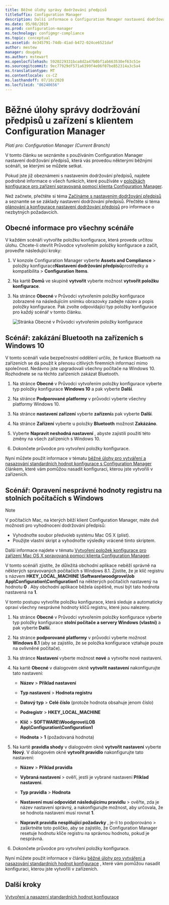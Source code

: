 ```yaml
---
title: Běžné úlohy správy dodržování předpisů
titleSuffix: Configuration Manager
description: Další informace o Configuration Manager nastavení dodržování předpisů najdete v některých běžných scénářích.
ms.date: 05/08/2019
ms.prod: configuration-manager
ms.technology: configmgr-compliance
ms.topic: conceptual
ms.assetid: 4e345791-74db-41ad-b472-024ce6521daf
author: mestew
manager: dougeby
ms.author: mstewart
ms.openlocfilehash: 5920229331bca8d2a47b0bf1ab663530ef63c51e
ms.sourcegitcommit: 9ec77929df571a6399f4e06f07be852314a3c5a4
ms.translationtype: MT
ms.contentlocale: cs-CZ
ms.lasthandoff: 07/10/2020
ms.locfileid: "86240656"
---
```

# <a name="common-tasks-for-managing-compliance-on-devices-with-the-configuration-manager-client"></a>Běžné úlohy správy dodržování předpisů u zařízení s klientem Configuration Manager

*Platí pro: Configuration Manager (Current Branch)*

V tomto článku se seznámíte s používáním Configuration Manager nastavení dodržování předpisů, která vás provedou některými běžnými scénáři, se kterými se můžete setkat.  

 Pokud jste již obeznámeni s nastavením dodržování předpisů, najdete podrobné informace o všech funkcích, které používáte v [položkách konfigurace pro zařízení spravovaná pomocí klienta Configuration Manager](../../compliance/deploy-use/create-configuration-items.md).  

 Než začnete, přečtěte si téma [Začínáme s nastavením dodržování předpisů](../../compliance/get-started/get-started-with-compliance-settings.md) a seznamte se se základy nastavení dodržování předpisů. Přečtěte si téma [plánování a konfigurace nastavení dodržování předpisů](../../compliance/plan-design/plan-for-and-configure-compliance-settings.md) pro informace o nezbytných požadavcích.  

## <a name="general-information-for-each-scenario"></a>Obecné informace pro všechny scénáře  
 V každém scénáři vytvoříte položku konfigurace, která provede určitou úlohu. Chcete-li otevřít Průvodce vytvořením položky konfigurace a začít, proveďte následující kroky:  

1.  V konzole Configuration Manager vyberte **Assets and Compliance**  >  položky konfigurace**Nastavení dodržování předpisů**prostředky a kompatibilita  >  **Configuration Items**.  

1.  Na kartě **Domů** ve skupině **vytvořit** vyberte možnost **vytvořit položku konfigurace**.  

1.  Na stránce **Obecné** v Průvodci vytvořením položky konfigurace zobrazené na následujícím snímku obrazovky zadejte název a popis položky konfigurace. Pak zvolte odpovídající typ položky konfigurace pro každý scénář v tomto článku.  

     ![Stránka Obecné v Průvodci vytvořením položky konfigurace](../../mdm/deploy-use/media/Compliance-Settings-Wizard---1.png)  

## <a name="scenario-disable-bluetooth-on-windows-10-devices"></a>Scénář: zakázání Bluetooth na zařízeních s Windows 10

 V tomto scénáři vaše bezpečnostní oddělení určilo, že funkce Bluetooth na zařízeních se dá použít k přenosu citlivých firemních informací mimo společnost. Nedávno jste upgradovali všechny počítače na Windows 10. Rozhodnete se na těchto zařízeních zakázat Bluetooth.  

1. Na stránce **Obecné** v Průvodci vytvořením položky konfigurace vyberte typ položky konfigurace **Windows 10** a pak vyberte **Další**.  

2. Na stránce **Podporované platformy** v průvodci vyberte všechny platformy Windows 10.  

3. Na stránce **nastavení zařízení** vyberte **zařízení**a pak vyberte **Další**.  

4. Na stránce **Zařízení** vyberte u položky **Bluetooth** možnost **Zakázáno**.  

5. Vyberte **Napravit neshodná nastavení** , abyste zajistili použití této změny na všech zařízeních s Windows 10.  

6. Dokončete průvodce pro vytvoření položky konfigurace.  

 Nyní můžete použít informace v tématu [běžné úlohy pro vytváření a nasazování standardních hodnot konfigurace s Configuration Manager](../../compliance/plan-design/common-tasks-for-creating-and-deploying-configuration-baselines.md) článkem, které vám pomůžou nasadit konfiguraci, kterou jste vytvořili v zařízeních.  

## <a name="scenario-remediate-an-incorrect-registry-value-on-windows-desktop-computers"></a>Scénář: Opravení nesprávné hodnoty registru na stolních počítačích s Windows

> [!NOTE] 
> V počítačích Mac, na kterých běží klient Configuration Manager, máte dvě možnosti pro vyhodnocení dodržování předpisů:  
> - Vyhodnoťte soubor předvoleb systému Mac OS X (plist).
> - Použijte vlastní skript a vyhodnoťte výsledky vrácené tímto skriptem.  
>
>Další informace najdete v tématu [Vytvoření položek konfigurace pro zařízení Mac OS X spravovaná pomocí klienta Configuration Manager](../../compliance/deploy-use/create-configuration-items-for-mac-os-x-devices-managed-with-the-client.md).  

 V tomto scénáři zjistíte, že důležitá obchodní aplikace neběží správně na některých spravovaných počítačích s Windows 8.1. Zjistíte, že je klíč registru s názvem **HKEY_LOCAL_MACHINE \Software\woodgrove\lob App\Configuration\Configuration1** na některých počítačích nastavený na hodnotu **0** . Aby obchodní aplikace běžela úspěšně, musí být tato hodnota nastavená na **1**.  

 V tomto postupu vytvoříte položku konfigurace, která sleduje a automaticky opraví všechny nesprávné hodnoty klíčů registru, které jsou nalezeny.  

1. Na stránce **Obecné** v Průvodci vytvořením položky konfigurace vyberte typ položky konfigurace **stolní počítače a servery Windows (vlastní)** a pak vyberte **Další**.  

2. Na stránce **podporované platformy** v průvodci vyberte možnost **Windows 8.1** (aby se zajistilo, že se položka konfigurace vztahuje pouze na ovlivněné počítače).  

3. Na stránce **Nastavení** vyberte možnost **nové** a vytvořte nové nastavení.  

4. Na kartě **Obecné** v dialogovém okně **vytvořit nastavení** nakonfigurujte tato nastavení:  

   -   **Název**  >  **Příklad nastavení**  

   -   **Typ nastavení**  >  **Hodnota registru**  

   -   **Datový typ**  >  **Celé číslo** (protože hodnota obsahuje jenom číslo)  

   -   **Podregistr**  >  **HKEY_LOCAL_MACHINE**  

   -   **Klíč**  >  **SOFTWARE\Woodgrove\LOB App\Configuration\Configuration1**  

   -   **Hodnota**  >  **1** (požadovaná hodnota)  

5. Na kartě **pravidla shody** v dialogovém okně **vytvořit nastavení** vyberte **Nový**. V dialogovém okně **vytvořit pravidlo** nakonfigurujte tato nastavení:  

   -   **Název**  >  **Příklad pravidla**  

   -   **Vybraná nastavení** > ověří, jestli je vybrané nastavení **Příklad nastavení**.

   -   **Typ pravidla**  >  **Hodnota**  

   -   **Nastavení musí odpovídat následujícímu pravidlu** > ověřte, zda je název nastavení správný, a nakonfigurujte možnost, aby určovala, že se hodnota nastavení musí rovnat **1**.  

   -   **Napravit pravidla nesplňující požadavky** , je-li to podporováno > zaškrtněte toto políčko, aby se zajistilo, že Configuration Manager resetuje hodnotu klíče registru na správnou hodnotu, pokud je nesprávná.  

6. Dokončete průvodce pro vytvoření položky konfigurace.  

 Nyní můžete použít informace v článku [běžné úlohy pro vytváření a nasazování standardních hodnot konfigurace](../../compliance/plan-design/common-tasks-for-creating-and-deploying-configuration-baselines.md) , které vám pomůžou nasadit konfiguraci, kterou jste vytvořili v zařízeních.  

## <a name="next-steps"></a>Další kroky

[Vytvoření a nasazení standardních hodnot konfigurace](common-tasks-for-creating-and-deploying-configuration-baselines.md)
